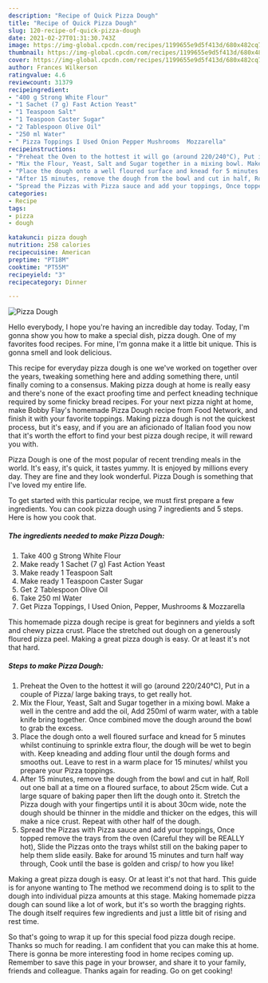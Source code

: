 ```yaml
---
description: "Recipe of Quick Pizza Dough"
title: "Recipe of Quick Pizza Dough"
slug: 120-recipe-of-quick-pizza-dough
date: 2021-02-27T01:31:30.743Z
image: https://img-global.cpcdn.com/recipes/1199655e9d5f413d/680x482cq70/pizza-dough-recipe-main-photo.jpg
thumbnail: https://img-global.cpcdn.com/recipes/1199655e9d5f413d/680x482cq70/pizza-dough-recipe-main-photo.jpg
cover: https://img-global.cpcdn.com/recipes/1199655e9d5f413d/680x482cq70/pizza-dough-recipe-main-photo.jpg
author: Frances Wilkerson
ratingvalue: 4.6
reviewcount: 31379
recipeingredient:
- "400 g Strong White Flour"
- "1 Sachet (7 g) Fast Action Yeast"
- "1 Teaspoon Salt"
- "1 Teaspoon Caster Sugar"
- "2 Tablespoon Olive Oil"
- "250 ml Water"
- " Pizza Toppings I Used Onion Pepper Mushrooms  Mozzarella"
recipeinstructions:
- "Preheat the Oven to the hottest it will go (around 220/240°C), Put in a couple of Pizza/ large baking trays, to get really hot."
- "Mix the Flour, Yeast, Salt and Sugar together in a mixing bowl. Make a well in the centre and add the oil, Add 250ml of warm water, with a table knife bring together. Once combined move the dough around the bowl to grab the excess."
- "Place the dough onto a well floured surface and knead for 5 minutes whilst continuing to sprinkle extra flour, the dough will be wet to begin with. Keep kneading and adding flour until the dough forms and smooths out. Leave to rest in a warm place for 15 minutes/ whilst you prepare your Pizza toppings."
- "After 15 minutes, remove the dough from the bowl and cut in half, Roll out one ball at a time on a floured surface, to about 25cm wide. Cut a large square of baking paper then lift the dough onto it. Stretch the Pizza dough with your fingertips until it is about 30cm wide, note the dough should be thinner in the middle and thicker on the edges, this will make a nice crust. Repeat with other half of the dough."
- "Spread the Pizzas with Pizza sauce and add your toppings, Once topped remove the trays from the oven (Careful they will be REALLY hot), Slide the Pizzas onto the trays whilst still on the baking paper to help them slide easily. Bake for around 15 minutes and turn half way through, Cook until the base is golden and crisp/ to how you like!"
categories:
- Recipe
tags:
- pizza
- dough

katakunci: pizza dough 
nutrition: 258 calories
recipecuisine: American
preptime: "PT18M"
cooktime: "PT55M"
recipeyield: "3"
recipecategory: Dinner

---
```



![Pizza Dough](https://img-global.cpcdn.com/recipes/1199655e9d5f413d/680x482cq70/pizza-dough-recipe-main-photo.jpg)

Hello everybody, I hope you're having an incredible day today. Today, I'm gonna show you how to make a special dish, pizza dough. One of my favorites food recipes. For mine, I'm gonna make it a little bit unique. This is gonna smell and look delicious.

This recipe for everyday pizza dough is one we&#39;ve worked on together over the years, tweaking something here and adding something there, until finally coming to a consensus. Making pizza dough at home is really easy and there&#39;s none of the exact proofing time and perfect kneading technique required by some finicky bread recipes. For your next pizza night at home, make Bobby Flay&#39;s homemade Pizza Dough recipe from Food Network, and finish it with your favorite toppings. Making pizza dough is not the quickest process, but it&#39;s easy, and if you are an aficionado of Italian food you now that it&#39;s worth the effort to find your best pizza dough recipe, it will reward you with.

Pizza Dough is one of the most popular of recent trending meals in the world. It's easy, it's quick, it tastes yummy. It is enjoyed by millions every day. They are fine and they look wonderful. Pizza Dough is something that I've loved my entire life.


To get started with this particular recipe, we must first prepare a few ingredients. You can cook pizza dough using 7 ingredients and 5 steps. Here is how you cook that.

<!--inarticleads1-->

##### The ingredients needed to make Pizza Dough:

1. Take 400 g Strong White Flour
1. Make ready 1 Sachet (7 g) Fast Action Yeast
1. Make ready 1 Teaspoon Salt
1. Make ready 1 Teaspoon Caster Sugar
1. Get 2 Tablespoon Olive Oil
1. Take 250 ml Water
1. Get  Pizza Toppings, I Used Onion, Pepper, Mushrooms &amp; Mozzarella


This homemade pizza dough recipe is great for beginners and yields a soft and chewy pizza crust. Place the stretched out dough on a generously floured pizza peel. Making a great pizza dough is easy. Or at least it&#39;s not that hard. 

<!--inarticleads2-->

##### Steps to make Pizza Dough:

1. Preheat the Oven to the hottest it will go (around 220/240°C), Put in a couple of Pizza/ large baking trays, to get really hot.
1. Mix the Flour, Yeast, Salt and Sugar together in a mixing bowl. Make a well in the centre and add the oil, Add 250ml of warm water, with a table knife bring together. Once combined move the dough around the bowl to grab the excess.
1. Place the dough onto a well floured surface and knead for 5 minutes whilst continuing to sprinkle extra flour, the dough will be wet to begin with. Keep kneading and adding flour until the dough forms and smooths out. Leave to rest in a warm place for 15 minutes/ whilst you prepare your Pizza toppings.
1. After 15 minutes, remove the dough from the bowl and cut in half, Roll out one ball at a time on a floured surface, to about 25cm wide. Cut a large square of baking paper then lift the dough onto it. Stretch the Pizza dough with your fingertips until it is about 30cm wide, note the dough should be thinner in the middle and thicker on the edges, this will make a nice crust. Repeat with other half of the dough.
1. Spread the Pizzas with Pizza sauce and add your toppings, Once topped remove the trays from the oven (Careful they will be REALLY hot), Slide the Pizzas onto the trays whilst still on the baking paper to help them slide easily. Bake for around 15 minutes and turn half way through, Cook until the base is golden and crisp/ to how you like!


Making a great pizza dough is easy. Or at least it&#39;s not that hard. This guide is for anyone wanting to The method we recommend doing is to split to the dough into individual pizza amounts at this stage. Making homemade pizza dough can sound like a lot of work, but it&#39;s so worth the bragging rights. The dough itself requires few ingredients and just a little bit of rising and rest time. 

So that's going to wrap it up for this special food pizza dough recipe. Thanks so much for reading. I am confident that you can make this at home. There is gonna be more interesting food in home recipes coming up. Remember to save this page in your browser, and share it to your family, friends and colleague. Thanks again for reading. Go on get cooking!
